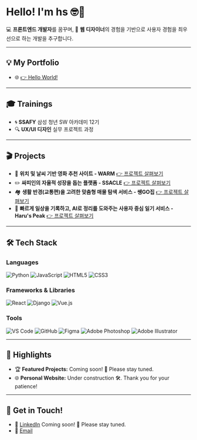 # Hello! I'm hs 🤓🌟

💻 **프론트엔드 개발자**를 꿈꾸며, 🎨 **웹 디자이너**의 경험을 기반으로 사용자 경험을 최우선으로 하는 개발을 추구합니다.

---

## 💡 My Portfolio
- 🌐 [👉 Hello World!](https://portfolio-seven-bay-42.vercel.app/)

---

## 🎓 Trainings
- 🌀 **SSAFY** 삼성 청년 SW 아카데미 12기 
- 🔍 **UX/UI 디자인** 실무 프로젝트 과정

---

## 🎬 Projects
- 🎥 **위치 및 날씨 기반 영화 추천 사이트 - WARM** 
  [👉 프로젝트 살펴보기](https://github.com/hseegr/project_01)
- ✏️ **싸피인의 자율적 성장을 돕는 플랫폼 - SSACLE**
  [👉 프로젝트 살펴보기](https://github.com/hseegr/SSACLE)
- 🏘️ **생활 반경(교통편)을 고려한 맞춤형 매물 탐색 서비스 - 쌩GO집**
  [👉 프로젝트 살펴보기](https://github.com/hseegr/SSAENGGOJIP)
- 📓 **빠르게 일상을 기록하고, AI로 정리를 도와주는 사용자 중심 일기 서비스 - Haru's Peak**
  [👉 프로젝트 살펴보기](https://github.com/hseegr/HARUSPEAK)

---

## 🛠️ Tech Stack

### **Languages**  
![Python](https://img.shields.io/badge/Python-3776AB?style=flat&logo=python&logoColor=white) ![JavaScript](https://img.shields.io/badge/JavaScript-F7DF1E?style=flat&logo=javascript&logoColor=black) ![HTML5](https://img.shields.io/badge/HTML5-E34F26?style=flat&logo=html5&logoColor=white) ![CSS3](https://img.shields.io/badge/CSS3-1572B6?style=flat&logo=css3&logoColor=white)  

### **Frameworks & Libraries**  
![React](https://img.shields.io/badge/React-61DAFB?style=flat&logo=react&logoColor=black) ![Django](https://img.shields.io/badge/Django-092E20?style=flat&logo=django&logoColor=white) ![Vue.js](https://img.shields.io/badge/Vue.js-4FC08D?style=flat&logo=vue.js&logoColor=white)

### **Tools**  
![VS Code](https://img.shields.io/badge/VS%20Code-007ACC?style=flat&logo=visual-studio-code&logoColor=white) ![GitHub](https://img.shields.io/badge/GitHub-181717?style=flat&logo=github&logoColor=white) ![Figma](https://img.shields.io/badge/Figma-F24E1E?style=flat&logo=figma&logoColor=white) ![Adobe Photoshop](https://img.shields.io/badge/Adobe%20Photoshop-31A8FF?style=flat&logo=adobe-photoshop&logoColor=white) ![Adobe Illustrator](https://img.shields.io/badge/Adobe%20Illustrator-FF9A00?style=flat&logo=adobe-illustrator&logoColor=white)  

---

## 🌟 Highlights
- 🏆 **Featured Projects:** Coming soon! 🚧 Please stay tuned.  
- 🌐 **Personal Website:** Under construction 🛠️. Thank you for your patience! 

---

## 💌 Get in Touch!
- 💼 [LinkedIn]() Coming soon! 🚧 Please stay tuned.
- 📧 [Email](mailto:hseegr@naver.com)  
